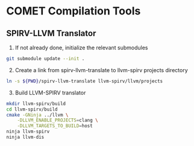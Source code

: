 # COMET Compilation Tools


## SPIRV-LLVM Translator
1. If not already done, initialize the relevant submodules
```bash
git submodule update --init .
```
2. Create a link from spirv-llvm-translate to llvm-spirv projects directory
```bash
ln -s ${PWD}/spirv-llvm-translate llvm-spirv/llvm/projects
```
3. Build LLVM-SPIRV translator
```bash
mkdir llvm-spirv/build
cd llvm-spirv/build
cmake -GNinja ../llvm \
    -DLLVM_ENABLE_PROJECTS=clang \
    -DLLVM_TARGETS_TO_BUILD=host
ninja llvm-spirv
ninja llvm-dis
```
